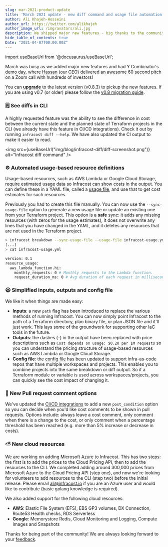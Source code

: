 ```yaml
---
slug: mar-2021-product-update
title: 'March 2021 update - new diff command and usage file automation!'
author: Ali Khajeh-Hosseini
author_url: https://twitter.com/alikhajeh
author_image_url: /img/avatars/ali.jpg
description: We shipped major new features - big thanks to the community! Upgrade to pickup the new features.
hide_table_of_contents: true
Date: "2021-04-07T00:00:00Z"
---
```


import useBaseUrl from '@docusaurus/useBaseUrl';

March was busy as we added major new features and had Y Combinator's demo day, where [Hassan](https://twitter.com/hassankhosseini) (our CEO) delivered an awesome 60 second pitch on a Zoom call with hundreds of investors!

You can [**upgrade**](/docs/#1-install-infracost) to the latest version (v0.8.3) to pickup the new features. If you are using v0.7 (or older) please follow the [v0.8 migration guide](/docs/guides/v0.8_migration).

### 🗒️ See diffs in CLI

A highly requested feature was the ability to see the difference in cost between the current state and the planned state of Terraform projects in the CLI (we already have this feature in CI/CD integrations). Check it out by running `infracost diff --help`. We have also updated the CI output to make it easier to read.

<img src={useBaseUrl("img/blog/infracost-diff/diff-screenshot.png")} alt="Infracost diff command" />

### ⚙️ Automated usage-based resource definitions

Usage-based resources, such as AWS Lambda or Google Cloud Storage, require estimated usage data so Infracost can show costs in the output. You can define these in a YAML file, called a [usage file](/docs/usage_based_resources), and use that to get cost estimates for such resources.

Previously you had to create this file manually. You can now use the `--sync-usage-file` option to generate a new usage file or update an existing one from your Terraform project. This option is a **safe** sync: it adds any missing resources (with zeros for the usage estimates), it does not overwrite any lines that you have changed in the YAML, and it deletes any resources that are not used in the Terraform project.

  ```sh
  > infracost breakdown --sync-usage-file --usage-file infracost-usage.yml --path /code
  [...]
  > cat infracost-usage.yml

  version: 0.1
  resource_usage:
    aws_lambda_function.hi:
      monthly_requests: 0 # Monthly requests to the Lambda function.
      request_duration_ms: 0 # Avg duration of each request in milliseconds.
  ```

### 😃 Simplified inputs, outputs and config file

We like it when things are made easy:

- **Inputs**: a new `path` flag has been introduced to replace the various methods of running Infracost. You can now simply point Infracost to the path of a Terraform directory, plan binary file, or plan JSON file and it'll just work. This lays some of the groundwork for supporting other IaC tools in the future.
- **Outputs**: the dashes (-) in the output have been replaced with price descriptions such as `Cost depends on usage: $0.20 per 1M requests` so you can understand the pricing structure of usage-based resources such as AWS Lambda or Google Cloud Storage.
- **Config file**: the [config file](/docs/multi_project/config_file) has been updated to support infra-as-code repos that have multiple workspaces and projects. This enables you to combine projects into the same breakdown or diff output. So if a Terraform module or variable is used across workspaces/projects, you can quickly see the cost impact of changing it.

### 🚀 New Pull request comment options

We've updated the [CI/CD integrations](/docs/integrations/cicd) to add a new `post_condition` option so you can decide when you'd like cost comments to be shown in pull requests. Options include: always leave a cost comment, only comment when there is a change to the cost, or only comment when a percentage threshold has been reached (e.g. more than 5% increase or decrease in costs).

### ⛅ New cloud resources

We are working on adding Microsoft Azure to Infracost. This has two steps: the first is to add the prices to the Cloud Pricing API, then to add the resources to the CLI. We completed adding around 300,000 prices from Microsoft Azure to the Cloud Pricing API (step one), and now we're looking for volunteers to add resources to the CLI (step two) before the initial release. Please email [ali@infracost.io](mailto:ali@infracost.io) if you are an Azure user and would like to contribute (basic golang knowledge is required).

We also added support for the following cloud resources:
- **AWS**: Elastic File System (EFS), EBS GP3 volumes, DX Connection, Route53 Health checks, RDS Serverless
- **Google**: Memorystore Redis, Cloud Monitoring and Logging, Compute Images and Snapshots

Thanks for being part of the community! We are always looking forward to your [feedback](mailto:hello@infracost.io).
